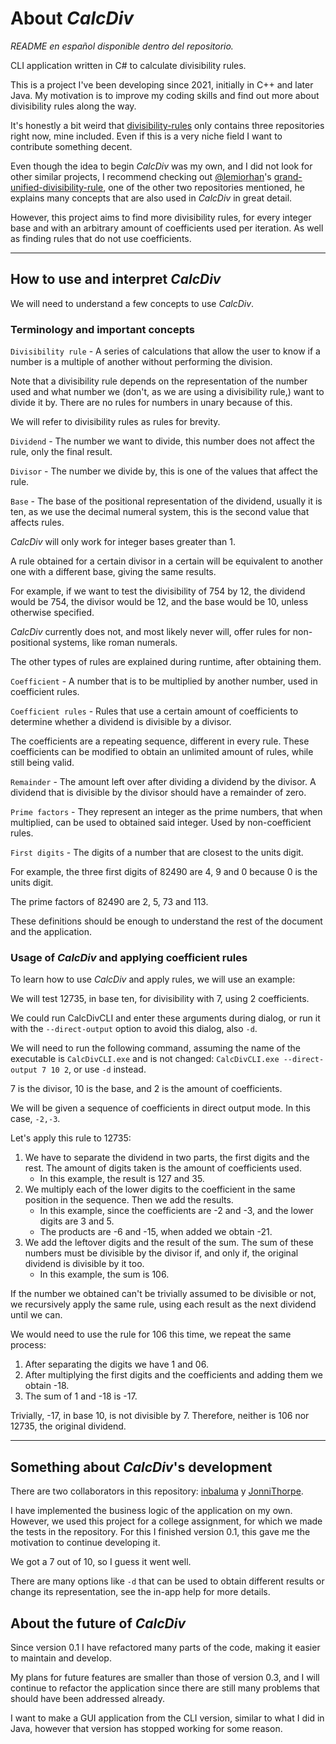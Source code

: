 # About *CalcDiv*

*README en español disponible dentro del repositorio.*

CLI application written in C# to calculate divisibility rules.

This is a project I've been developing since 2021, initially in C++ and later Java. My motivation is to improve my coding skills and find out more about divisibility rules along the way.

It's honestly a bit weird that [divisibility-rules](https://github.com/topics/divisibility-rules) only contains three repositories right now, mine included. Even if this is a very niche field I want to contribute something decent.

Even though the idea to begin *CalcDiv* was my own, and I did not look for other similar projects, 
I recommend checking out [@lemiorhan](https://github.com/lemiorhan)'s [grand-unified-divisibility-rule](https://github.com/lemiorhan/grand-unified-divisibility-rule), one of the other two repositories mentioned,
he explains many concepts that are also used in *CalcDiv* in great detail.

However, this project aims to find more divisibility rules, for every integer base and with an arbitrary amount of coefficients used per iteration.
As well as finding rules that do not use coefficients.

---

## How to use and interpret *CalcDiv*

We will need to understand a few concepts to use *CalcDiv*.

### Terminology and important concepts

`Divisibility rule` - A series of calculations that allow the user to know if a number is a multiple of another without performing the division.

Note that a divisibility rule depends on the representation of the number used and what number we (don't, as we are using a divisibility rule,) want to divide it by.
There are no rules for numbers in unary because of this.

We will refer to divisibility rules as rules for brevity.

`Dividend` - The number we want to divide, this number does not affect the rule, only the final result.

`Divisor` - The number we divide by, this is one of the values that affect the rule.

`Base` - The base of the positional representation of the dividend, usually it is ten, as we use the decimal numeral system, this is the second value that affects rules.

*CalcDiv* will only work for integer bases greater than 1.

A rule obtained for a certain divisor in a certain will be equivalent to another one with a different base, giving the same results.

For example, if we want to test the divisibility of 754 by 12, the dividend would be 754, the divisor would be 12, and the base would be 10, unless otherwise specified.

*CalcDiv* currently does not, and most likely never will, offer rules for non-positional systems, like roman numerals.

The other types of rules are explained during runtime, after obtaining them.

`Coefficient` - A number that is to be multiplied by another number, used in coefficient rules.

`Coefficient rules` - Rules that use a certain amount of coefficients to determine whether a dividend is divisible by a divisor.

The coefficients are a repeating sequence, different in every rule.
These coefficients can be modified to obtain an unlimited amount of rules, while still being valid.

`Remainder` - The amount left over after dividing a dividend by the divisor. A dividend that is divisible by the divisor should have a remainder of zero.

`Prime factors` - They represent an integer as the prime numbers, that when multiplied, can be used to obtained said integer. Used by non-coefficient rules.

`First digits` - The digits of a number that are closest to the units digit.

For example, the three first digits of 82490 are 4, 9 and 0 because 0 is the units digit.

The prime factors of 82490 are 2, 5, 73 and 113.

These definitions should be enough to understand the rest of the document and the application.

### Usage of *CalcDiv* and applying coefficient rules

To learn how to use *CalcDiv* and apply rules, we will use an example:

We will test 12735, in base ten, for divisibility with 7, using 2 coefficients.

We could run CalcDivCLI and enter these arguments during dialog, or run it with the `--direct-output` option to avoid this dialog, also `-d`.

We will need to run the following command, assuming the name of the executable is `CalcDivCLI.exe` and is not changed:
`CalcDivCLI.exe --direct-output 7 10 2`, or use `-d` instead.

7 is the divisor, 10 is the base, and 2 is the amount of coefficients.

We will be given a sequence of coefficients in direct output mode. In this case, `-2,-3`.

Let's apply this rule to 12735:

1. We have to separate the dividend in two parts, the first digits and the rest. The amount of digits taken is the amount of coefficients used.
	- In this example, the result is 127 and 35.
2. We multiply each of the lower digits to the coefficient in the same position in the sequence. Then we add the results.
	- In this example, since the coefficients are -2 and -3, and the lower digits are 3 and 5.
	- The products are -6 and -15, when added we obtain -21.
3. We add the leftover digits and the result of the sum. The sum of these numbers must be divisible by the divisor if, and only if, the original dividend is divisible by it too.
	- In this example, the sum is 106.

If the number we obtained can't be trivially assumed to be divisible or not, we recursively apply the same rule, using each result as the next dividend until we can.

We would need to use the rule for 106 this time, we repeat the same process:
1. After separating the digits we have 1 and 06.
2. After multiplying the first digits and the coefficients and adding them we obtain -18.
3. The sum of 1 and -18 is -17.

Trivially, -17, in base 10, is not divisible by 7.
Therefore, neither is 106 nor 12735, the original dividend.

---

## Something about *CalcDiv*'s development

There are two collaborators in this repository: [inbaluma](https://github.com/inbaluma) y [JonniThorpe](https://github.com/JonniThorpe).

I have implemented the business logic of the application on my own. However, we used this project for a college assignment, for which we made the tests in the repository.
For this I finished version 0.1, this gave me the motivation to continue developing it.

We got a 7 out of 10, so I guess it went well.

There are many options like `-d` that can be used to obtain different results or change its representation, see the in-app help for more details.

## About the future of *CalcDiv*

Since version 0.1 I have refactored many parts of the code, making it easier to maintain and develop.

My plans for future features are smaller than those of version 0.3, and I will continue to refactor the application since there are still many problems that should have been addressed already.

I want to make a GUI application from the CLI version, similar to what I did in Java, however that version has stopped working for some reason.